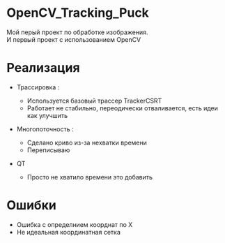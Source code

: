 # OpenCV_Tracking_Puck

Мой перый проект по обработке изображения.\
И первый проект с использованием OpenCV

# Реализация
* Трассировка :
  * Используется базовый трассер TrackerCSRT
  * Работает не стабильно, переодически отваливается, есть идеи как улучшить

* Многопоточность :
  * Сделано криво из-за нехватки времени
  * Переписываю

* QT
   * Просто не хватило времени это добавить

# Ошибки
* Ошибка с определнием коорднат по X
* Не идеальная координатная сетка

